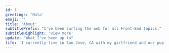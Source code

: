 ```yaml
---
id: 1
greetings: 'Hola'
emoji: ''
title: 'About'
subtitlePrefix: "I've been surfing the web for all Front-End topics,"
subtitleHighlight: 'view more'
update: "What I've been up to"
life: 'I currently live in San Jose, CA with my girlfriend and our pup named 🌯. Been doing photography for almost six years, capturing weddings mostly and started out shooting combat sports. Web development quest has been on going for almost four years now.'
---
```

